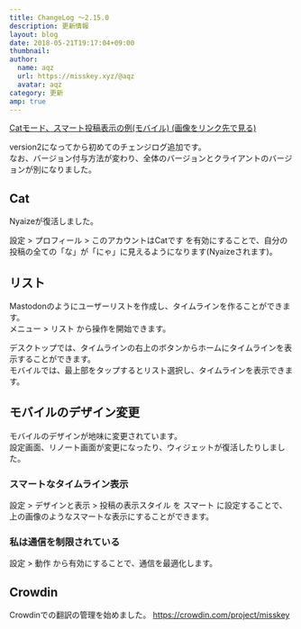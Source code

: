 ```yaml
---
title: ChangeLog ～2.15.0
description: 更新情報
layout: blog
date: 2018-05-21T19:17:04+09:00
thumbnail: 
author:
  name: aqz
  url: https://misskey.xyz/@aqz
  avatar: aqz
category: 更新
amp: true
---
```

[Catモード、スマート投稿表示の例(モバイル) (画像をリンク先で見る)](https://misskey.xyz/files/5b02971c0f817e5a9228e353/image.png)

version2になってから初めてのチェンジログ追加です。  
なお、バージョン付与方法が変わり、全体のバージョンとクライアントのバージョンが別になりました。

## Cat
Nyaizeが復活しました。

設定 > プロフィール > このアカウントはCatです を有効にすることで、自分の投稿の全ての「な」が「にゃ」に見えるようになります(Nyaizeされます)。

## リスト
Mastodonのようにユーザーリストを作成し、タイムラインを作ることができます。  
メニュー > リスト から操作を開始できます。

デスクトップでは、タイムラインの右上のボタンからホームにタイムラインを表示することができます。  
モバイルでは、最上部をタップするとリスト選択し、タイムラインを表示できます。

## モバイルのデザイン変更
モバイルのデザインが地味に変更されています。  
設定画面、リノート画面が変更になったり、ウィジェットが復活したりしました。

### スマートなタイムライン表示
設定 > デザインと表示 > 投稿の表示スタイル を スマート に設定することで、上の画像のようなスマートな表示にすることができます。

### 私は通信を制限されている
設定 > 動作 から有効にすることで、通信を最適化します。

## Crowdin
Crowdinでの翻訳の管理を始めました。 https://crowdin.com/project/misskey